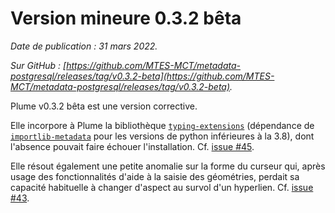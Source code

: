 # Version mineure 0.3.2 bêta

*Date de publication : 31 mars 2022.*

*Sur GitHub : [https://github.com/MTES-MCT/metadata-postgresql/releases/tag/v0.3.2-beta](https://github.com/MTES-MCT/metadata-postgresql/releases/tag/v0.3.2-beta).*

Plume v0.3.2 bêta est une version corrective.

Elle incorpore à Plume la bibliothèque [`typing-extensions`](https://pypi.org/project/typing-extensions/) (dépendance de [`importlib-metadata`](https://pypi.org/project/importlib-metadata/) pour les versions de python inférieures à la 3.8), dont l'absence pouvait faire échouer l'installation. Cf. [issue #45](https://github.com/MTES-MCT/metadata-postgresql/issues/45).

Elle résout également une petite anomalie sur la forme du curseur qui, après usage des fonctionnalités d'aide à la saisie des géométries, perdait sa capacité habituelle à changer d'aspect au survol d'un hyperlien. Cf. [issue #43](https://github.com/MTES-MCT/metadata-postgresql/issues/43).
